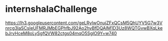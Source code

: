 # internshalaChallenge


https://lh3.googleusercontent.com/geLRylwOnujZFxQCsM5QhUYV5G7w3Vnrcg3laSCsIeUFMRJMbEGPhfbJ92Ao2hvBfDQAIM1D3Uz8WQTGvwBXqLkebJrvHceM8oLySgfQVW82ctgs04mqO5SglO9Y=w740
